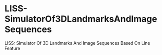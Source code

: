 # LISS-SimulatorOf3DLandmarksAndImageSequences
LISS: Simulator Of 3D Landmarks And Image Sequences Based On Line Feature

